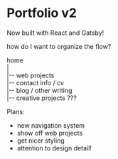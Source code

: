 # Portfolio v2

Now built with React and Gatsby!

how do I want to organize the flow?

home  
|   
|-- web projects  
|-- contact info / cv  
|-- blog / other writing  
|-- creative projects ???  

Plans:
* new navigation system
* show off web projects
* get nicer styling
* attention to design detail!
